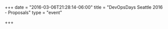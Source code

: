 +++
date = "2016-03-06T21:28:14-06:00"
title = "DevOpsDays Seattle 2016 - Proposals"
type = "event"

+++
